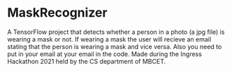 # MaskRecognizer
A TensorFlow project that detects whether a person in a photo (a jpg file) is wearing a mask or not. If wearing a mask the user will recieve an email stating that the person is wearing a mask and vice versa. Also you need to put in your email at your email in the code. Made during the Ingress Hackathon 2021 held by the CS department of MBCET.
